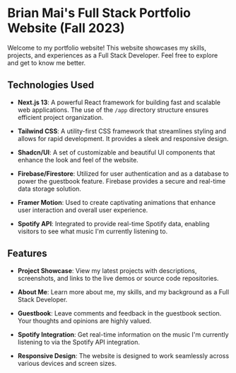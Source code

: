 # Brian Mai's Full Stack Portfolio Website (Fall 2023)

Welcome to my portfolio website! This website showcases my skills, projects, and experiences as a Full Stack Developer. Feel free to explore and get to know me better.

## Technologies Used

- **Next.js 13**: A powerful React framework for building fast and scalable web applications. The use of the `/app` directory structure ensures efficient project organization.

- **Tailwind CSS**: A utility-first CSS framework that streamlines styling and allows for rapid development. It provides a sleek and responsive design.

- **Shadcn/UI**: A set of customizable and beautiful UI components that enhance the look and feel of the website.

- **Firebase/Firestore**: Utilized for user authentication and as a database to power the guestbook feature. Firebase provides a secure and real-time data storage solution.

- **Framer Motion**: Used to create captivating animations that enhance user interaction and overall user experience.

- **Spotify API**: Integrated to provide real-time Spotify data, enabling visitors to see what music I'm currently listening to.

## Features

- **Project Showcase**: View my latest projects with descriptions, screenshots, and links to the live demos or source code repositories.

- **About Me**: Learn more about me, my skills, and my background as a Full Stack Developer.

- **Guestbook**: Leave comments and feedback in the guestbook section. Your thoughts and opinions are highly valued.

- **Spotify Integration**: Get real-time information on the music I'm currently listening to via the Spotify API integration.

- **Responsive Design**: The website is designed to work seamlessly across various devices and screen sizes.

